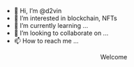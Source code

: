 - 👋 Hi, I’m @d2vin
- 👀 I’m interested in blockchain, NFTs
- 🌱 I’m currently learning ...
- 💞️ I’m looking to collaborate on ...
- 📫 How to reach me ...

<!---
d2vin/d2vin is a ✨ special ✨ repository because its `README.md` (this file) appears on your GitHub profile.
You can click the Preview link to take a look at your changes.
--->
<center>
  <div>
    Welcome
  </div>
</center>

